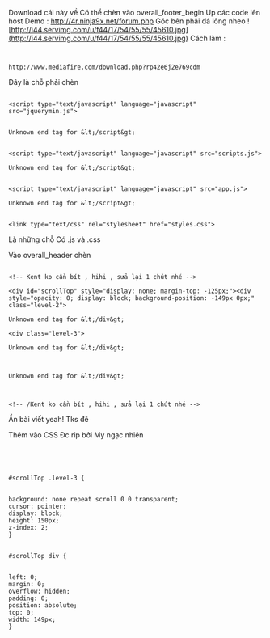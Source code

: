 Download cái này về
Có thể chèn vào overall\_footer\_begin
Up các code lên host
Demo : http://4r.ninja9x.net/forum.php
Góc bên phải đá lông nheo
![http://i44.servimg.com/u/f44/17/54/55/55/45610.jpg](http://i44.servimg.com/u/f44/17/54/55/55/45610.jpg)
Cách làm :

```


http://www.mediafire.com/download.php?rp42e6j2e769cdm

```

Đây là chỗ phải chèn

```

<script type="text/javascript" language="javascript" src="jquerymin.js">


Unknown end tag for &lt;/script&gt;


<script type="text/javascript" language="javascript" src="scripts.js">

Unknown end tag for &lt;/script&gt;


<script type="text/javascript" language="javascript" src="app.js">

Unknown end tag for &lt;/script&gt;


<link type="text/css" rel="stylesheet" href="styles.css">

```

Là những chỗ
Có .js và .css

Vào
overall\_header chèn

```

<!-- Kent ko cần bít , hihi , sửa lại 1 chút nhé -->

<div id="scrollTop" style="display: none; margin-top: -125px;"><div style="opacity: 0; display: block; background-position: -149px 0px;" class="level-2">

Unknown end tag for &lt;/div&gt;

<div class="level-3">

Unknown end tag for &lt;/div&gt;



Unknown end tag for &lt;/div&gt;



<!-- /Kent ko cần bít , hihi , sửa lại 1 chút nhé -->
```

Ẩn bài viết yeah! Tks đê

Thêm vào CSS
Đc rip bởi My ngạc nhiên

```




#scrollTop .level-3 {


background: none repeat scroll 0 0 transparent;
cursor: pointer;
display: block;
height: 150px;
z-index: 2;
}


#scrollTop div {


left: 0;
margin: 0;
overflow: hidden;
padding: 0;
position: absolute;
top: 0;
width: 149px;
}


```
